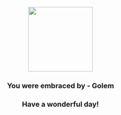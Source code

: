 <p align="center">
    <img src="https://raw.githubusercontent.com/PokeAPI/sprites/master/sprites/pokemon/76.png" width="150" height="150">
</p>
<h3 align="center">You were embraced by - <b>Golem</b></h3>
<h3 align="center">Have a wonderful day!</h3>
